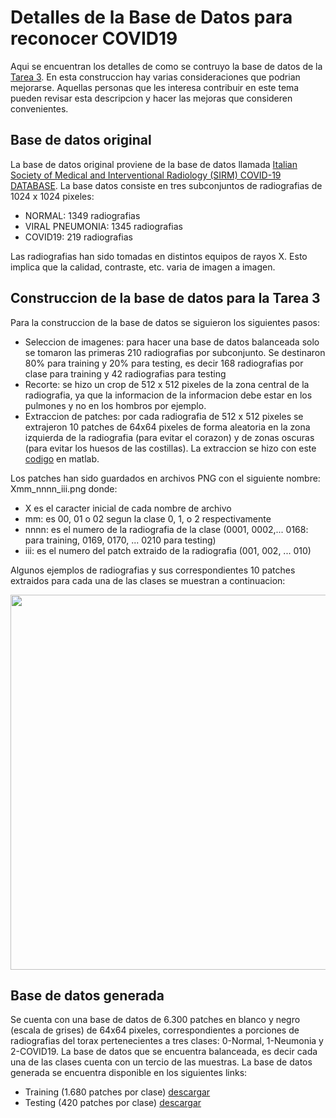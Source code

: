 # Detalles de la Base de Datos para reconocer COVID19

Aqui se encuentran los detalles de como se contruyo la base de datos de la [Tarea 3](https://github.com/domingomery/patrones/blob/master/tareas/Tarea_03). En esta construccion hay varias consideraciones que podrian mejorarse. Aquellas personas que les interesa contribuir en este tema pueden revisar esta descripcion y hacer las mejoras que consideren convenientes.


## Base de datos original
La base de datos original proviene de la base de datos llamada [Italian Society of Medical and Interventional Radiology (SIRM) COVID-19 DATABASE](https://www.kaggle.com/tawsifurrahman/covid19-radiography-database). La base datos consiste en tres subconjuntos de radiografias de 1024 x 1024 pixeles:

- NORMAL: 1349 radiografias
- VIRAL PNEUMONIA: 1345 radiografias
- COVID19: 219 radiografias

Las radiografias han sido tomadas en distintos equipos de rayos X. Esto implica que la calidad, contraste, etc. varia de imagen a imagen.


## Construccion de la base de datos para la Tarea 3
Para la construccion de la base de datos se siguieron los siguientes pasos:

- Seleccion de imagenes: para hacer una base de datos balanceada solo se tomaron las primeras 210 radiografias por subconjunto. Se destinaron 80% para training y 20% para testing, es decir 168 radiografias por clase para training y 42 radiografias para testing
- Recorte: se hizo un crop de 512 x 512 pixeles de la zona central de la radiografia, ya que la informacion de la informacion debe estar en los pulmones y no en los hombros por ejemplo.
- Extraccion de patches: por cada radiografia de 512 x 512 pixeles se extrajeron 10 patches de 64x64 pixeles de forma aleatoria en la zona izquierda de la radiografia (para evitar el corazon) y de zonas oscuras (para evitar los huesos de las costillas). La extraccion se hizo con este [codigo](https://github.com/domingomery/patrones/blob/master/tareas/Tarea_03/detalles/croprx.m) en matlab.

Los patches han sido guardados en archivos PNG con el siguiente nombre: Xmm_nnnn_iii.png donde:

- X es el caracter inicial de cada nombre de archivo
- mm: es 00, 01 o 02 segun la clase 0, 1, o 2 respectivamente
- nnnn: es el numero de la radiografia de la clase (0001, 0002,... 0168: para training, 0169, 0170, ... 0210 para testing)
- iii: es el numero del patch extraido de la radiografia (001, 002, ... 010)  



Algunos ejemplos de radiografias y sus correspondientes 10 patches extraidos para cada una de las clases se muestran a continuacion:

<img src="https://github.com/domingomery/patrones/blob/master/tareas/Tarea_03/data/example.jpg" width="600">

## Base de datos generada
Se cuenta con una base de datos de 6.300 patches en blanco y negro (escala de grises) de 64x64 pixeles, correspondientes a porciones de radiografias del torax pertenecientes a tres clases: 0-Normal, 1-Neumonia y 2-COVID19. La base de datos que se encuentra balanceada, es decir cada una de las clases cuenta con un tercio de las muestras. La base de datos generada se encuentra disponible en los siguientes links:

* Training (1.680 patches por clase) [descargar](https://github.com/domingomery/patrones/blob/master/tareas/Tarea_03/data/train.zip)
* Testing (420 patches por clase) [descargar](https://github.com/domingomery/patrones/blob/master/tareas/Tarea_03/data/test.zip)

